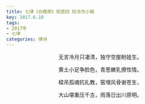 ```yaml
---
title: 七律《白鹿原》观感四 叹冷月小娥
key: 2017.6.10
tags: 
- 2017年 
- 七律
categories: 律诗
---
```


<p align="center">无言冷月只凄清，独守空屋盼娃生。
</p>
<p align="center">黄土小足争脸色，青葱嫩乳撩性情。
</p>
<p align="center">樑吊孤魂抗礼教，窑埋风骨谢苍生，
</p>
<p align="center">大山堪重压千古，雨落日出川原明。
</p>

